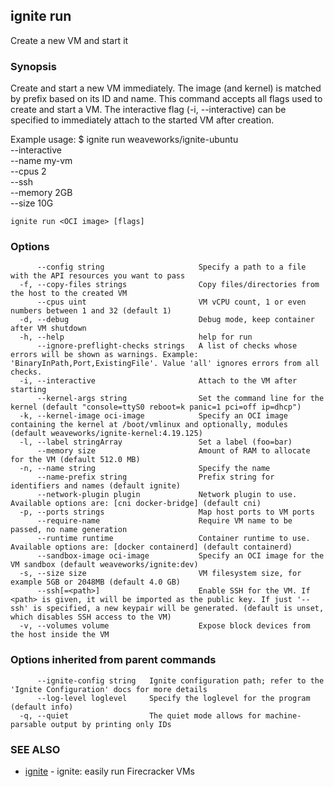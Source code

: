 ## ignite run

Create a new VM and start it

### Synopsis


Create and start a new VM immediately. The image (and kernel) is matched by
prefix based on its ID and name. This command accepts all flags used to
create and start a VM. The interactive flag (-i, --interactive) can be
specified to immediately attach to the started VM after creation.

Example usage:
	$ ignite run weaveworks/ignite-ubuntu \
		--interactive \
		--name my-vm \
		--cpus 2 \
		--ssh \
		--memory 2GB \
		--size 10G


```
ignite run <OCI image> [flags]
```

### Options

```
      --config string                     Specify a path to a file with the API resources you want to pass
  -f, --copy-files strings                Copy files/directories from the host to the created VM
      --cpus uint                         VM vCPU count, 1 or even numbers between 1 and 32 (default 1)
  -d, --debug                             Debug mode, keep container after VM shutdown
  -h, --help                              help for run
      --ignore-preflight-checks strings   A list of checks whose errors will be shown as warnings. Example: 'BinaryInPath,Port,ExistingFile'. Value 'all' ignores errors from all checks.
  -i, --interactive                       Attach to the VM after starting
      --kernel-args string                Set the command line for the kernel (default "console=ttyS0 reboot=k panic=1 pci=off ip=dhcp")
  -k, --kernel-image oci-image            Specify an OCI image containing the kernel at /boot/vmlinux and optionally, modules (default weaveworks/ignite-kernel:4.19.125)
  -l, --label stringArray                 Set a label (foo=bar)
      --memory size                       Amount of RAM to allocate for the VM (default 512.0 MB)
  -n, --name string                       Specify the name
      --name-prefix string                Prefix string for identifiers and names (default ignite)
      --network-plugin plugin             Network plugin to use. Available options are: [cni docker-bridge] (default cni)
  -p, --ports strings                     Map host ports to VM ports
      --require-name                      Require VM name to be passed, no name generation
      --runtime runtime                   Container runtime to use. Available options are: [docker containerd] (default containerd)
      --sandbox-image oci-image           Specify an OCI image for the VM sandbox (default weaveworks/ignite:dev)
  -s, --size size                         VM filesystem size, for example 5GB or 2048MB (default 4.0 GB)
      --ssh[=<path>]                      Enable SSH for the VM. If <path> is given, it will be imported as the public key. If just '--ssh' is specified, a new keypair will be generated. (default is unset, which disables SSH access to the VM)
  -v, --volumes volume                    Expose block devices from the host inside the VM
```

### Options inherited from parent commands

```
      --ignite-config string   Ignite configuration path; refer to the 'Ignite Configuration' docs for more details
      --log-level loglevel     Specify the loglevel for the program (default info)
  -q, --quiet                  The quiet mode allows for machine-parsable output by printing only IDs
```

### SEE ALSO

* [ignite](ignite.md)	 - ignite: easily run Firecracker VMs

